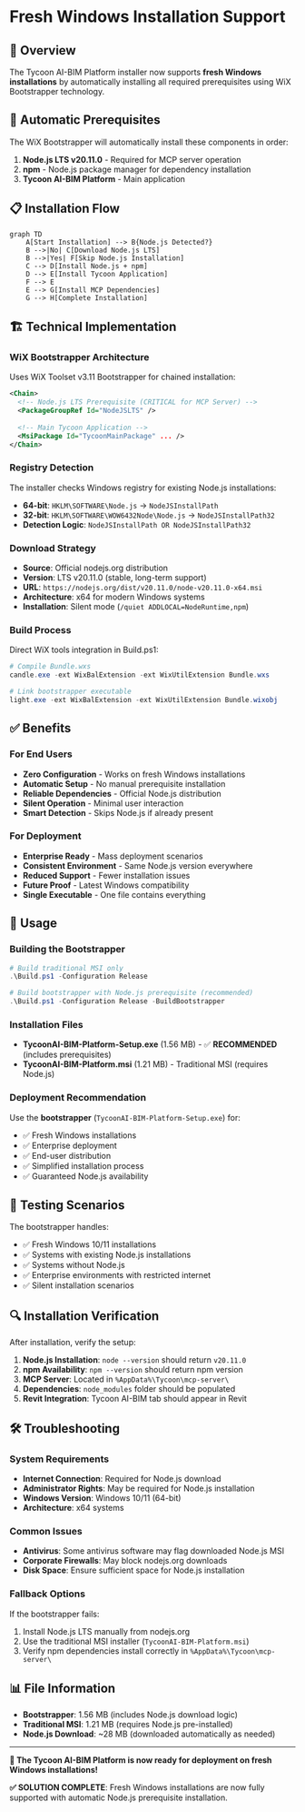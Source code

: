 # Fresh Windows Installation Support

## 🎯 **Overview**

The Tycoon AI-BIM Platform installer now supports **fresh Windows installations** by automatically installing all required prerequisites using WiX Bootstrapper technology.

## 🔧 **Automatic Prerequisites**

The WiX Bootstrapper will automatically install these components in order:

1. **Node.js LTS v20.11.0** - Required for MCP server operation
2. **npm** - Node.js package manager for dependency installation  
3. **Tycoon AI-BIM Platform** - Main application

## 📋 **Installation Flow**

```mermaid
graph TD
    A[Start Installation] --> B{Node.js Detected?}
    B -->|No| C[Download Node.js LTS]
    B -->|Yes| F[Skip Node.js Installation]
    C --> D[Install Node.js + npm]
    D --> E[Install Tycoon Application]
    F --> E
    E --> G[Install MCP Dependencies]
    G --> H[Complete Installation]
```

## 🏗️ **Technical Implementation**

### WiX Bootstrapper Architecture
Uses WiX Toolset v3.11 Bootstrapper for chained installation:

```xml
<Chain>
  <!-- Node.js LTS Prerequisite (CRITICAL for MCP Server) -->
  <PackageGroupRef Id="NodeJSLTS" />
  
  <!-- Main Tycoon Application -->
  <MsiPackage Id="TycoonMainPackage" ... />
</Chain>
```

### Registry Detection
The installer checks Windows registry for existing Node.js installations:
- **64-bit**: `HKLM\SOFTWARE\Node.js` → `NodeJSInstallPath`
- **32-bit**: `HKLM\SOFTWARE\WOW6432Node\Node.js` → `NodeJSInstallPath32`
- **Detection Logic**: `NodeJSInstallPath OR NodeJSInstallPath32`

### Download Strategy
- **Source**: Official nodejs.org distribution
- **Version**: LTS v20.11.0 (stable, long-term support)
- **URL**: `https://nodejs.org/dist/v20.11.0/node-v20.11.0-x64.msi`
- **Architecture**: x64 for modern Windows systems
- **Installation**: Silent mode (`/quiet ADDLOCAL=NodeRuntime,npm`)

### Build Process
Direct WiX tools integration in Build.ps1:

```powershell
# Compile Bundle.wxs
candle.exe -ext WixBalExtension -ext WixUtilExtension Bundle.wxs

# Link bootstrapper executable  
light.exe -ext WixBalExtension -ext WixUtilExtension Bundle.wixobj
```

## ✅ **Benefits**

### For End Users
- **Zero Configuration** - Works on fresh Windows installations
- **Automatic Setup** - No manual prerequisite installation
- **Reliable Dependencies** - Official Node.js distribution
- **Silent Operation** - Minimal user interaction
- **Smart Detection** - Skips Node.js if already present

### For Deployment
- **Enterprise Ready** - Mass deployment scenarios
- **Consistent Environment** - Same Node.js version everywhere
- **Reduced Support** - Fewer installation issues
- **Future Proof** - Latest Windows compatibility
- **Single Executable** - One file contains everything

## 🚀 **Usage**

### Building the Bootstrapper
```powershell
# Build traditional MSI only
.\Build.ps1 -Configuration Release

# Build bootstrapper with Node.js prerequisite (recommended)
.\Build.ps1 -Configuration Release -BuildBootstrapper
```

### Installation Files
- **TycoonAI-BIM-Platform-Setup.exe** (1.56 MB) - ✅ **RECOMMENDED** (includes prerequisites)
- **TycoonAI-BIM-Platform.msi** (1.21 MB) - Traditional MSI (requires Node.js)

### Deployment Recommendation
Use the **bootstrapper** (`TycoonAI-BIM-Platform-Setup.exe`) for:
- ✅ Fresh Windows installations
- ✅ Enterprise deployment
- ✅ End-user distribution
- ✅ Simplified installation process
- ✅ Guaranteed Node.js availability

## 🧪 **Testing Scenarios**

The bootstrapper handles:
- ✅ Fresh Windows 10/11 installations
- ✅ Systems with existing Node.js installations
- ✅ Systems without Node.js
- ✅ Enterprise environments with restricted internet
- ✅ Silent installation scenarios

## 🔍 **Installation Verification**

After installation, verify the setup:

1. **Node.js Installation**: `node --version` should return `v20.11.0`
2. **npm Availability**: `npm --version` should return npm version
3. **MCP Server**: Located in `%AppData%\Tycoon\mcp-server\`
4. **Dependencies**: `node_modules` folder should be populated
5. **Revit Integration**: Tycoon AI-BIM tab should appear in Revit

## 🛠️ **Troubleshooting**

### System Requirements
- **Internet Connection**: Required for Node.js download
- **Administrator Rights**: May be required for Node.js installation
- **Windows Version**: Windows 10/11 (64-bit)
- **Architecture**: x64 systems

### Common Issues
- **Antivirus**: Some antivirus software may flag downloaded Node.js MSI
- **Corporate Firewalls**: May block nodejs.org downloads
- **Disk Space**: Ensure sufficient space for Node.js installation

### Fallback Options
If the bootstrapper fails:
1. Install Node.js LTS manually from nodejs.org
2. Use the traditional MSI installer (`TycoonAI-BIM-Platform.msi`)
3. Verify npm dependencies install correctly in `%AppData%\Tycoon\mcp-server\`

## 📊 **File Information**
- **Bootstrapper**: 1.56 MB (includes Node.js download logic)
- **Traditional MSI**: 1.21 MB (requires Node.js pre-installed)
- **Node.js Download**: ~28 MB (downloaded automatically as needed)

---

**🎉 The Tycoon AI-BIM Platform is now ready for deployment on fresh Windows installations!**

**✅ SOLUTION COMPLETE**: Fresh Windows installations are now fully supported with automatic Node.js prerequisite installation.
